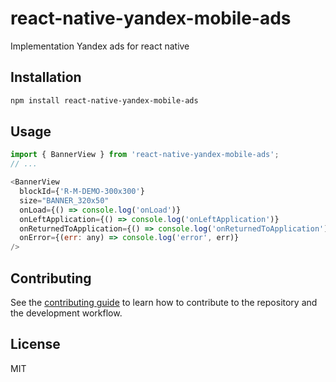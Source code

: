 # react-native-yandex-mobile-ads

Implementation Yandex ads for react native

## Installation

```sh
npm install react-native-yandex-mobile-ads
```

## Usage

```js
import { BannerView } from 'react-native-yandex-mobile-ads';
// ...

<BannerView
  blockId={'R-M-DEMO-300x300'}
  size="BANNER_320x50"
  onLoad={() => console.log('onLoad')}
  onLeftApplication={() => console.log('onLeftApplication')}
  onReturnedToApplication={() => console.log('onReturnedToApplication')}
  onError={(err: any) => console.log('error', err)}
/>
```

## Contributing

See the [contributing guide](CONTRIBUTING.md) to learn how to contribute to the repository and the development workflow.

## License

MIT
